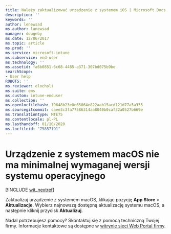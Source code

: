 ```yaml
---
title: Należy zaktualizować urządzenie z systemem iOS | Microsoft Docs
description: ''
keywords: ''
author: lenewsad
ms.author: lanewsad
manager: dougeby
ms.date: 12/06/2017
ms.topic: article
ms.prod: ''
ms.service: microsoft-intune
ms.subservice: end-user
ms.technology: ''
ms.assetid: fa6b0851-6c68-4485-a371-307bd075b9be
searchScope:
- User help
ROBOTS: ''
ms.reviewer: elocholi
ms.suite: ems
ms.custom: intune-enduser
ms.collection: ''
ms.openlocfilehash: 19648b23e0e65064e822aab15acd121d77a5a355
ms.sourcegitcommit: caee3c3fa77586314aa8040b0caf32a0527b669e
ms.translationtype: MTE75
ms.contentlocale: pl-PL
ms.lasthandoff: 01/10/2020
ms.locfileid: "75857191"
---
```

# <a name="your-macos-device-doesnt-have-the-required-minimum-operating-system-version"></a>Urządzenie z systemem macOS nie ma minimalnej wymaganej wersji systemu operacyjnego

[!INCLUDE [wit_nextref](includes/end-user-os-update-guidance.md)]

Zaktualizuj urządzenie z systemem macOS, klikając pozycję **App Store** > **Aktualizacje**. Wybierz najnowszą dostępną aktualizację systemu macOS, a następnie kliknij przycisk **Aktualizuj**.

Nadal potrzebujesz pomocy? Skontaktuj się z pomocą techniczną Twojej firmy. Informacje kontaktowe są dostępne w [witrynie sieci Web Portal firmy](https://go.microsoft.com/fwlink/?linkid=2010980).
